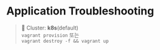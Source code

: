 # Application Troubleshooting

> 📘 Cluster: **k8s**(default)
<br> `vagrant provision` 또는
<br> `vagrant destroy -f && vagrant up`